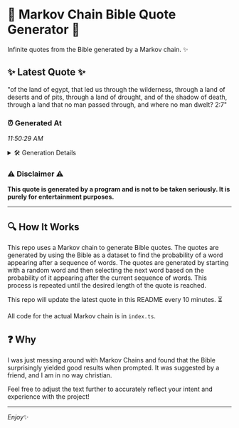 # 📖 Markov Chain Bible Quote Generator 📖

Infinite quotes from the Bible generated by a Markov chain. ✨

## ✨ Latest Quote ✨
"of the land of egypt, that led us through the wilderness, through a land of deserts and of pits, through a land of drought, and of the shadow of death, through a land that no man passed through, and where no man dwelt? 2:7"

### ⏰ Generated At
*11:50:29 AM*

<details>
    <summary>🛠️ Generation Details</summary>
    <p>
        <strong>🌱 Seed:</strong> of<br>
        <strong>🔄 Iterations:</strong> 43<br>
        <strong>📜 Context History:</strong><br>[ of ]: the<br>[ of, the ]: land<br>[ of, the, land ]: of<br>[ of, the, land, of ]: egypt,<br>[ of, the, land, of, egypt, ]: that<br>[ of, the, land, of, egypt,, that ]: led<br>[ the, land, of, egypt,, that, led ]: us<br>[ land, of, egypt,, that, led, us ]: through<br>[ of, egypt,, that, led, us, through ]: the<br>[ egypt,, that, led, us, through, the ]: wilderness,<br>[ that, led, us, through, the, wilderness, ]: through<br>[ led, us, through, the, wilderness,, through ]: a<br>[ us, through, the, wilderness,, through, a ]: land<br>[ through, the, wilderness,, through, a, land ]: of<br>[ the, wilderness,, through, a, land, of ]: deserts<br>[ wilderness,, through, a, land, of, deserts ]: and<br>[ through, a, land, of, deserts, and ]: of<br>[ a, land, of, deserts, and, of ]: pits,<br>[ land, of, deserts, and, of, pits, ]: through<br>[ of, deserts, and, of, pits,, through ]: a<br>[ deserts, and, of, pits,, through, a ]: land<br>[ and, of, pits,, through, a, land ]: of<br>[ of, pits,, through, a, land, of ]: drought,<br>[ pits,, through, a, land, of, drought, ]: and<br>[ through, a, land, of, drought,, and ]: of<br>[ a, land, of, drought,, and, of ]: the<br>[ land, of, drought,, and, of, the ]: shadow<br>[ of, drought,, and, of, the, shadow ]: of<br>[ drought,, and, of, the, shadow, of ]: death,<br>[ and, of, the, shadow, of, death, ]: through<br>[ of, the, shadow, of, death,, through ]: a<br>[ the, shadow, of, death,, through, a ]: land<br>[ shadow, of, death,, through, a, land ]: that<br>[ of, death,, through, a, land, that ]: no<br>[ death,, through, a, land, that, no ]: man<br>[ through, a, land, that, no, man ]: passed<br>[ a, land, that, no, man, passed ]: through,<br>[ land, that, no, man, passed, through, ]: and<br>[ that, no, man, passed, through,, and ]: where<br>[ no, man, passed, through,, and, where ]: no<br>[ man, passed, through,, and, where, no ]: man<br>[ passed, through,, and, where, no, man ]: dwelt?<br>[ through,, and, where, no, man, dwelt? ]: 2:7<br>
    </p>
</details>

### ⚠️ Disclaimer ⚠️
**This quote is generated by a program and is not to be taken seriously. It is purely for entertainment purposes.**

---

## 🔍 How It Works

This repo uses a Markov chain to generate Bible quotes. The quotes are generated by using the Bible as a dataset to find the probability of a word appearing after a sequence of words. The quotes are generated by starting with a random word and then selecting the next word based on the probability of it appearing after the current sequence of words. This process is repeated until the desired length of the quote is reached.

This repo will update the latest quote in this README every 10 minutes. ⏳

All code for the actual Markov chain is in `index.ts`.

## ❓ Why

I was just messing around with Markov Chains and found that the Bible surprisingly yielded good results when prompted. 
It was suggested by a friend, and I am in no way christian.

Feel free to adjust the text further to accurately reflect your intent and experience with the project!

---

*Enjoy*✨

